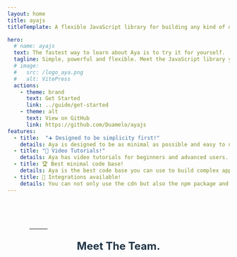 ```yaml
---
layout: home
title: ayajs
titleTemplate: A flexible JavaScript library for building any kind of diagrams quickly and in a programmatic way

hero:
  # name: ayajs
  text: The fastest way to learn about Aya is to try it for yourself.
  tagline: Simple, powerful and flexible. Meet the JavaScript library you've always needed.
  # image:
  #   src: /logo_aya.png
  #   alt: VitePress
  actions:
    - theme: brand
      text: Get Started
      link: ../guide/get-started
    - theme: alt
      text: View on GitHub
      link: https://github.com/Duamelo/ayajs
features:
  - title:  "➕ Designed to be simplicity first!"
    details: Aya is designed to be as minimal as possible and easy to use through its components.
  - title: "🎥 Video Tutorials!"
    details: Aya has video tutorials for beginners and advanced users.
  - title: 🏆 Best minimal code base!
    details: Aya is the best code base you can use to build complex applications.
  - title: 🧩 Integrations available!
    details: You can not only use the cdn but also the npm package and integrate it to your mithriljs, vue or react applications.
---
```

<style scoped>
  .main-block{
      height:100px;
      width:80%;
      margin:0px auto;
    /*background:grey;*/
  }
  .team{
    text-align:center;
    color: #213547;
    font-size: 24px;
  }
  .mit_license{
    text-align:center;
    color: #969696;
  }
  .copyright{
    text-align:center;
    color: #969696;
  }
  .hr{
    position: relative;
    width: 10%;
    color: #969696;
  }
</style>

<br/>
<br/>
<br/>

<div class="main-block">
  <hr class="hr"/>
  <p class="team"> <strong> Meet The Team. </strong></p>
</div>

<script setup>
import { VPTeamMembers } from 'vitepress/theme'


const members = [
  {
    avatar: 'profil.jpeg',
    name: 'David DOSSEH',
    title: 'Author of Aya, tech lead, software engineer.',
    links: [
      { icon: 'github', link: 'https://github.com/Duamelo' },
    ]
  },
  {
    avatar: 'romaric.jpg',
    name: 'Conité GBODOGBE',
    title: 'Software engineerr',
    links: [
      { icon: 'github', link: 'https://github.com/Conite002' },
    ]
  },
  {
    avatar: 'marie-ange.jpg',
    name: 'Marie-Ange AIKPE',
    title: 'Software engineer',
    links: [
      { icon: 'github', link: 'https://github.com/MarieAngeLeslie' },
    ]
  }
]
</script>

<VPTeamMembers size="small" :members="members" />
